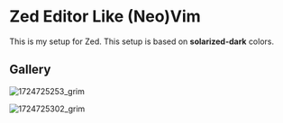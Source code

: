 # Zed Editor Like (Neo)Vim

This is my setup for Zed. This setup is based on **solarized-dark** colors.

## Gallery

![1724725253_grim](https://github.com/user-attachments/assets/44e5048e-9018-4514-8d6d-ba67846944b3)

![1724725302_grim](https://github.com/user-attachments/assets/5d4589b6-8970-45ff-820e-2343962c89f7)

